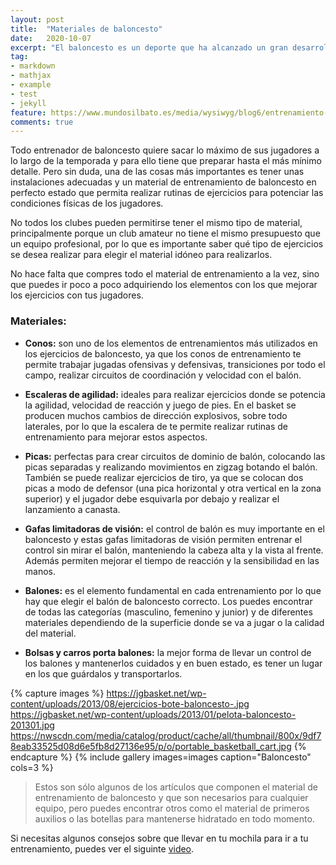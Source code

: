 ```yaml
---
layout: post
title:  "Materiales de baloncesto"
date:   2020-10-07
excerpt: "El baloncesto es un deporte que ha alcanzado un gran desarrollo y popularidad en todo el planeta, siendo actualmente una de las prácticas deportivas más influyentes y relevantes a nivel global."
tag:
- markdown 
- mathjax
- example
- test
- jekyll
feature: https://www.mundosilbato.es/media/wysiwyg/blog6/entrenamiento-baloncesto.jpg
comments: true
---
```


Todo entrenador de baloncesto quiere sacar lo máximo de sus jugadores a lo largo de la temporada y para ello tiene que preparar hasta el más mínimo detalle. Pero sin duda, una de las cosas más importantes es tener unas instalaciones adecuadas y un material de entrenamiento de baloncesto en perfecto estado que permita realizar rutinas de ejercicios para potenciar las condiciones físicas de los jugadores.

No todos los clubes pueden permitirse tener el mismo tipo de material, principalmente porque un club amateur no tiene el mismo presupuesto que un equipo profesional, por lo que es importante saber qué tipo de ejercicios se desea realizar para elegir el material idóneo para realizarlos.

No hace falta que compres todo el material de entrenamiento a la vez, sino que puedes ir poco a poco adquiriendo los elementos con los que mejorar los ejercicios con tus jugadores.

### Materiales:

* **Conos:** son uno de los elementos de entrenamientos más utilizados en los ejercicios de baloncesto, ya que los conos de entrenamiento te permite trabajar jugadas ofensivas y defensivas, transiciones por todo el campo, realizar circuitos de coordinación y velocidad con el balón.

* **Escaleras de agilidad:** ideales para realizar ejercicios donde se potencia la agilidad, velocidad de reacción y juego de pies. En el basket se producen muchos cambios de dirección explosivos, sobre todo laterales, por lo que la escalera de te permite realizar rutinas de entrenamiento para mejorar estos aspectos.

* **Picas:** perfectas para crear circuitos de dominio de balón, colocando las picas separadas y realizando movimientos en zigzag botando el balón. También se puede realizar ejercicios de tiro, ya que se colocan dos picas a modo de defensor (una pica horizontal y otra vertical en la zona superior) y el jugador debe esquivarla por debajo y realizar el lanzamiento a canasta.

* **Gafas limitadoras de visión:** el control de balón es muy importante en el baloncesto y estas gafas limitadoras de visión permiten entrenar el control sin mirar el balón, manteniendo la cabeza alta y la vista al frente. Además permiten mejorar el tiempo de reacción y la sensibilidad en las manos.

* **Balones:** es el elemento fundamental en cada entrenamiento por lo que hay que elegir el balón de baloncesto correcto. Los puedes encontrar de todas las categorías (masculino, femenino y junior) y de diferentes materiales dependiendo de la superficie donde se va a jugar o la calidad del material.

* **Bolsas y carros porta balones:** la mejor forma de llevar un control de los balones y mantenerlos cuidados y en buen estado, es tener un lugar en los que guárdalos y transportarlos.

{% capture images %} 
https://jgbasket.net/wp-content/uploads/2013/08/ejercicios-bote-baloncesto-.jpg
https://jgbasket.net/wp-content/uploads/2013/01/pelota-baloncesto-201301.jpg
https://nwscdn.com/media/catalog/product/cache/all/thumbnail/800x/9df78eab33525d08d6e5fb8d27136e95/p/o/portable_basketball_cart.jpg
{% endcapture %} 
{% include gallery images=images caption="Baloncesto" cols=3 %}

> Estos son sólo algunos de los artículos que componen el material de entrenamiento de baloncesto y que son necesarios para cualquier equipo, pero puedes encontrar otros como el material de primeros auxilios o las botellas para mantenerse hidratado en todo momento.

Si necesitas algunos consejos sobre que llevar en tu mochila para ir a tu entrenamiento, puedes ver el siguinte [video](https://www.youtube.com/watch?v=bGiWTR8mQSA).
